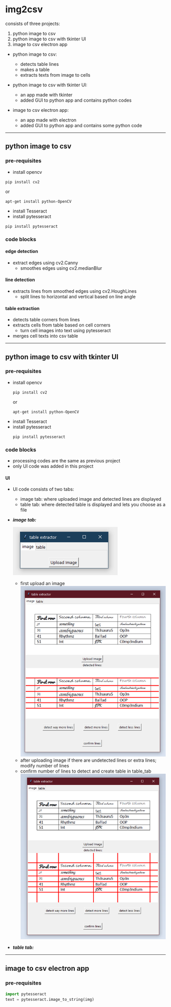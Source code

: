 # img2csv

consists of three projects:
1. python image to csv
2. python image to csv with tkinter UI
3. image to csv electron app

+ python image to csv:
    + detects table lines
    + makes a table
    + extracts texts from image to cells

+ python image to csv with tkinter UI:
    + an app made with tkinter
    + added GUI to python app and contains python codes

+ image to csv electron app:
    + an app made with electron
    + added GUI to python app and contains some python code

 *** 
## python image to csv
### pre-requisites
+ install opencv
```linux
pip install cv2
```
or
```linux
apt-get install python-OpenCV
```
+ install Tesseract
+ install pytesseract
```linux
pip install pytesseract
```
### code blocks
#### edge detection
+ extract edges using cv2.Canny
    + smoothes edges using cv2.medianBlur
#### line detection
+ extracts lines from smoothed edges using cv2.HoughLines
    + split lines to horizontal and vertical based on line angle
#### table extraction
+ detects table corners from lines
+ extracts cells from table based on cell corners
    + turn cell images into text using pytesseract
+ merges cell texts into csv table

 ***
## python image to csv with tkinter UI
### pre-requisites
+ install opencv
    ```linux
    pip install cv2
    ```
    or
    ```linux
    apt-get install python-OpenCV
    ```
+ install Tesseract
+ install pytesseract
    ```linux
    pip install pytesseract
    ```
### code blocks
+ processing codes are the same as previous project
+ only UI code was added in this project
#### UI
+ UI code consists of two tabs:
    + image tab: where uploaded image and detected lines are displayed
    + table tab: where detected table is displayed and lets you choose as a file 
+ ***image tab:***

    ![app UI view](./readme-blob/app.PNG)
    + first upload an image
    ![after uploading image](./readme-blob/auto-detect-lines.PNG)
    + after uploading image if there are undetected lines or extra lines; modify number of lines
    + confirm number of lines to detect and create table in table_tab
    ![after uploading image](./readme-blob/confirm-lines.PNG)
+ ***table tab:***

 ***
## image to csv electron app
### pre-requisites
```python
import pytesseract
text = pytesseract.image_to_string(img)
```